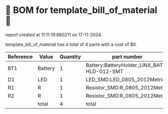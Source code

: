 # 📄 BOM for template_bill_of_material 📄

report created at 11:11:19.680211 on 17-11-2024.

template_bill_of_material has a total of 4 parts with a cost of $0.

| Reference | Value | Quantity | part number | cost |
| --------- | ----- | -------- | ----------- | ---- |
| BT1 | Battery | 1 | Battery:BatteryHolder_LINX_BAT-HLD-012-SMT | $0 |
| D1 | LED | 1 | LED_SMD:LED_0805_2012Metric | $0 |
| R1 | R | 1 | Resistor_SMD:R_0805_2012Metric | $0 |
| R2 | R | 1 | Resistor_SMD:R_0805_2012Metric | $0 |
|  | total | 4 | total | $0 |
